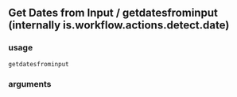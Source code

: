 
## Get Dates from Input / getdatesfrominput (internally is.workflow.actions.detect.date)

### usage
`getdatesfrominput `

### arguments

